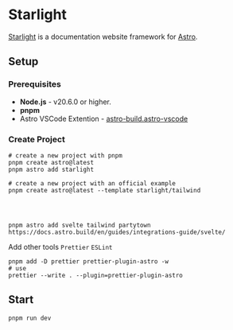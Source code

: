 # Starlight

[Starlight](https://starlight.astro.build/) is a documentation website framework for [Astro](https://astro.build/).

## Setup

### Prerequisites

- **Node.js** - v20.6.0 or higher.
- **pnpm**
- Astro VSCode Extention - [astro-build.astro-vscode](https://marketplace.visualstudio.com/items?itemName=astro-build.astro-vscode)

### Create Project

```shell
# create a new project with pnpm
pnpm create astro@latest
pnpm astro add starlight

# create a new project with an official example
pnpm create astro@latest --template starlight/tailwind




pnpm astro add svelte tailwind partytown
https://docs.astro.build/en/guides/integrations-guide/svelte/
```

Add other tools `Prettier` `ESLint `

```shell
pnpm add -D prettier prettier-plugin-astro -w
# use
prettier --write . --plugin=prettier-plugin-astro
```

## Start

```shell
pnpm run dev
```
